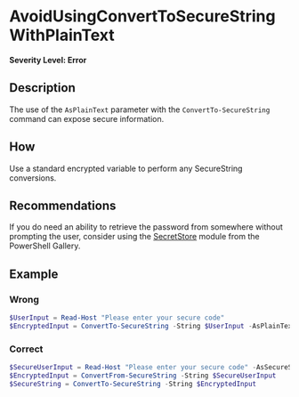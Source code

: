 # AvoidUsingConvertToSecureStringWithPlainText

**Severity Level: Error**

## Description

The use of the `AsPlainText` parameter with the `ConvertTo-SecureString` command can expose secure
information.

## How

Use a standard encrypted variable to perform any SecureString conversions.

## Recommendations

If you do need an ability to retrieve the password from somewhere without prompting the user,
consider using the
[SecretStore](https://www.powershellgallery.com/packages/Microsoft.PowerShell.SecretStore)
module from the PowerShell Gallery.

## Example

### Wrong

```powershell
$UserInput = Read-Host "Please enter your secure code"
$EncryptedInput = ConvertTo-SecureString -String $UserInput -AsPlainText -Force
```

### Correct

```powershell
$SecureUserInput = Read-Host "Please enter your secure code" -AsSecureString
$EncryptedInput = ConvertFrom-SecureString -String $SecureUserInput
$SecureString = ConvertTo-SecureString -String $EncryptedInput
```
